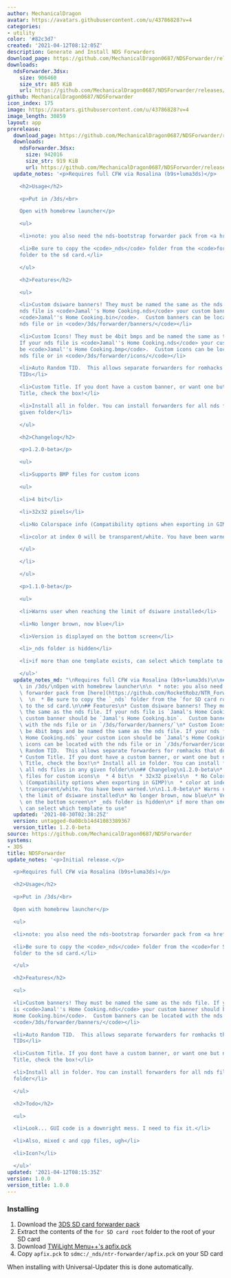 ```yaml
---
author: MechanicalDragon
avatar: https://avatars.githubusercontent.com/u/43786828?v=4
categories:
- utility
color: '#82c3d7'
created: '2021-04-12T08:12:05Z'
description: Generate and Install NDS Forwarders
download_page: https://github.com/MechanicalDragon0687/NDSForwarder/releases
downloads:
  ndsForwarder.3dsx:
    size: 906460
    size_str: 885 KiB
    url: https://github.com/MechanicalDragon0687/NDSForwarder/releases/download/1.0.0/ndsForwarder.3dsx
github: MechanicalDragon0687/NDSForwarder
icon_index: 175
image: https://avatars.githubusercontent.com/u/43786828?v=4
image_length: 30859
layout: app
prerelease:
  download_page: https://github.com/MechanicalDragon0687/NDSForwarder/releases/tag/untagged-0a08cb14d41083389367
  downloads:
    ndsForwarder.3dsx:
      size: 942016
      size_str: 919 KiB
      url: https://github.com/MechanicalDragon0687/NDSForwarder/releases/download/untagged-0a08cb14d41083389367/ndsForwarder.3dsx
  update_notes: '<p>Requires full CFW via Rosalina (b9s+luma3ds)</p>

    <h2>Usage</h2>

    <p>Put in /3ds/<br>

    Open with homebrew launcher</p>

    <ul>

    <li>note: you also need the nds-bootstrap forwarder pack from <a href="https://github.com/RocketRobz/NTR_Forwarder/releases">here</a>.</li>

    <li>Be sure to copy the <code>_nds</code> folder from the <code>for SD card root</code>
    folder to the sd card.</li>

    </ul>

    <h2>Features</h2>

    <ul>

    <li>Custom dsiware banners! They must be named the same as the nds file. If your
    nds file is <code>Jamal''s Home Cooking.nds</code> your custom banner should be
    <code>Jamal''s Home Cooking.bin</code>.  Custom banners can be located with the
    nds file or in <code>/3ds/forwarder/banners/</code></li>

    <li>Custom Icons! They must be 4bit bmps and be named the same as the nds file.
    If your nds file is <code>Jamal''s Home Cooking.nds</code> your custom icon should
    be <code>Jamal''s Home Cooking.bmp</code>.  Custom icons can be located with the
    nds file or in <code>/3ds/forwarder/icons/</code></li>

    <li>Auto Random TID.  This allows separate forwarders for romhacks that dont change
    TIDs</li>

    <li>Custom Title. If you dont have a custom banner, or want one but need a different
    Title, check the box!</li>

    <li>Install all in folder. You can install forwarders for all nds files in any
    given folder</li>

    </ul>

    <h2>Changelog</h2>

    <p>1.2.0-beta</p>

    <ul>

    <li>Supports BMP files for custom icons

    <ul>

    <li>4 bit</li>

    <li>32x32 pixels</li>

    <li>No Colorspace info (Compatibility options when exporting in GIMP)</li>

    <li>color at index 0 will be transparent/white. You have been warned.</li>

    </ul>

    </li>

    </ul>

    <p>1.1.0-beta</p>

    <ul>

    <li>Warns user when reaching the limit of dsiware installed</li>

    <li>No longer brown, now blue</li>

    <li>Version is displayed on the bottom screen</li>

    <li>_nds folder is hidden</li>

    <li>if more than one template exists, can select which template to use</li>

    </ul>'
  update_notes_md: "\nRequires full CFW via Rosalina (b9s+luma3ds)\n\n## Usage\nPut\
    \ in /3ds/\nOpen with homebrew launcher\n\n  * note: you also need the nds-bootstrap\
    \ forwarder pack from [here](https://github.com/RocketRobz/NTR_Forwarder/releases).\
    \  \n  * Be sure to copy the `_nds` folder from the `for SD card root` folder\
    \ to the sd card.\n\n## Features\n* Custom dsiware banners! They must be named\
    \ the same as the nds file. If your nds file is `Jamal's Home Cooking.nds` your\
    \ custom banner should be `Jamal's Home Cooking.bin`.  Custom banners can be located\
    \ with the nds file or in `/3ds/forwarder/banners/`\n* Custom Icons! They must\
    \ be 4bit bmps and be named the same as the nds file. If your nds file is `Jamal's\
    \ Home Cooking.nds` your custom icon should be `Jamal's Home Cooking.bmp`.  Custom\
    \ icons can be located with the nds file or in `/3ds/forwarder/icons/`\n* Auto\
    \ Random TID.  This allows separate forwarders for romhacks that dont change TIDs\n\
    * Custom Title. If you dont have a custom banner, or want one but need a different\
    \ Title, check the box!\n* Install all in folder. You can install forwarders for\
    \ all nds files in any given folder\n\n## Changelog\n1.2.0-beta\n* Supports BMP\
    \ files for custom icons\n  * 4 bit\n  * 32x32 pixels\n  * No Colorspace info\
    \ (Compatibility options when exporting in GIMP)\n  * color at index 0 will be\
    \ transparent/white. You have been warned.\n\n1.1.0-beta\n* Warns user when reaching\
    \ the limit of dsiware installed\n* No longer brown, now blue\n* Version is displayed\
    \ on the bottom screen\n* _nds folder is hidden\n* if more than one template exists,\
    \ can select which template to use"
  updated: '2021-08-30T02:38:25Z'
  version: untagged-0a08cb14d41083389367
  version_title: 1.2.0-beta
source: https://github.com/MechanicalDragon0687/NDSForwarder
systems:
- 3DS
title: NDSForwarder
update_notes: '<p>Initial release.</p>

  <p>Requires full CFW via Rosalina (b9s+luma3ds)</p>

  <h2>Usage</h2>

  <p>Put in /3ds/<br>

  Open with homebrew launcher</p>

  <ul>

  <li>note: you also need the nds-bootstrap forwarder pack from <a href="https://github.com/RocketRobz/NTR_Forwarder/releases">here</a>.</li>

  <li>Be sure to copy the <code>_nds</code> folder from the <code>for SD card root</code>
  folder to the sd card.</li>

  </ul>

  <h2>Features</h2>

  <ul>

  <li>Custom banners! They must be named the same as the nds file. If your nds file
  is <code>Jamal''s Home Cooking.nds</code> your custom banner should be <code>Jamal''s
  Home Cooking.bin</code>.  Custom banners can be located with the nds file or in
  <code>/3ds/forwarder/banners/</code></li>

  <li>Auto Random TID.  This allows separate forwarders for romhacks that dont change
  TIDs</li>

  <li>Custom Title. If you dont have a custom banner, or want one but need a different
  Title, check the box!</li>

  <li>Install all in folder. You can install forwarders for all nds files in any given
  folder</li>

  </ul>

  <h2>Todo</h2>

  <ul>

  <li>Look... GUI code is a downright mess. I need to fix it.</li>

  <li>Also, mixed c and cpp files, ugh</li>

  <li>Icon?</li>

  </ul>'
updated: '2021-04-12T08:15:35Z'
version: 1.0.0
version_title: 1.0.0
---
```

### Installing
1. Download the [3DS SD card forwarder pack](https://github.com/RocketRobz/NTR_Forwarder/releases/latest/download/DS.Game.Forwarder.pack.DSi.3DS.SD.Card.7z)
1. Extract the contents of the `for SD card root` folder to the root of your SD card
1. Download [TWiLight Menu++'s apfix.pck](https://raw.githubusercontent.com/TWLBot/Builds/master/extras/apfix.pck)
1. Copy `apfix.pck` to `sdmc:/_nds/ntr-forwarder/apfix.pck` on your SD card

When installing with Universal-Updater this is done automatically.